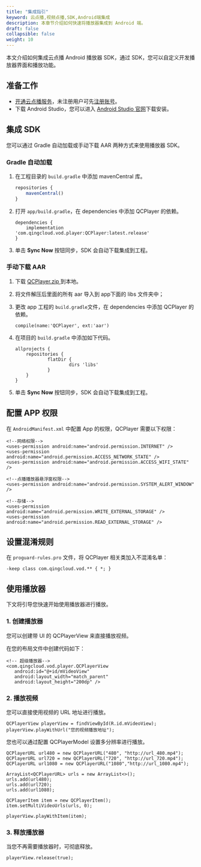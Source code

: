 ```yaml
---
title: "集成指引"
keyword: 云点播,视频点播,SDK,Android端集成
description: 本章节介绍如何快速将播放器集成到 Android 端。
draft: false
collapsible: false
weight: 10
---
```


本文介绍如何集成云点播 Android 播放器 SDK，通过 SDK，您可以自定义开发播放器界面和播放功能。

## 准备工作

- [开通云点播服务](/audio_and_video/vod/qs/open_vod/)，未注册用户可先[注册账号](/authorization/account/manual/user_signup/)。
- 下载 Android Studio，您可以进入 [Android Studio 官网](https://developer.android.com/studio)下载安装。

## 集成 SDK

您可以通过 Gradle 自动加载或手动下载  AAR 两种方式来使用播放器 SDK。

### Gradle 自动加载

1. 在工程目录的 `build.gradle` 中添加 mavenCentral 库。

   ```javascript
   repositories {
       mavenCentral()
   }
   ```

2. 打开 `app/build.gradle`，在 dependencies 中添加 QCPlayer 的依赖。

   ```
   dependencies {
       implementation 'com.qingcloud.vod.player:QCPlayer:latest.release'
   }
   ```

3. 单击 **Sync Now** 按钮同步，SDK 会自动下载集成到工程。

### 手动下载 AAR

1. 下载 [QCPlayer.zip ](https://vod-sdk.pek3b.qingstor.com/QCPlayer.zip) 到本地。

2. 将文件解压后里面的所有 aar 导入到 app下面的 libs 文件夹中；

3. 更改 app 工程的 `build.gradle`文件，在 dependencies 中添加 QCPlayer 的依赖。

   ```
   compile(name:'QCPlayer', ext:'aar')
   ```

4. 在项目的 `build.gradle` 中添加如下代码。

   ```
   allprojects {
       repositories {
               flatDir {
                       dirs 'libs'
               }
       }
   }
   ```

5. 单击 **Sync Now** 按钮同步，SDK 会自动下载集成到工程。

## 配置 APP 权限

在 `AndroidManifest.xml` 中配置 App 的权限，QCPlayer 需要以下权限：

```
<!--网络权限-->
<uses-permission android:name="android.permission.INTERNET" />
<uses-permission android:name="android.permission.ACCESS_NETWORK_STATE" />
<uses-permission android:name="android.permission.ACCESS_WIFI_STATE" />

<!--点播播放器悬浮窗权限-->
<uses-permission android:name="android.permission.SYSTEM_ALERT_WINDOW" />

<!--存储-->
<uses-permission android:name="android.permission.WRITE_EXTERNAL_STORAGE" />
<uses-permission android:name="android.permission.READ_EXTERNAL_STORAGE" />
```

## 设置混淆规则

在 `proguard-rules.pro` 文件，将 QCPlayer 相关类加入不混淆名单：

```
-keep class com.qingcloud.vod.** { *; }
```



## 使用播放器

下文将引导您快速开始使用播放器进行播放。

### 1. 创建播放器

您可以创建带 UI 的 QCPlayerView 来直接播放视频。

在您的布局文件中创建代码如下：

```
<!-- 超级播放器-->
<com.qingcloud.vod.player.QCPlayerView
   android:id="@+id/mVideoView"
   android:layout_width="match_parent"
   android:layout_height="200dp" />
```

### 2. 播放视频

您可以直接使用视频的 URL 地址进行播放。

```
QCPlayerView playerView = findViewById(R.id.mVideoView);
playerView.playWithUrl("您的视频播放地址");
```

您也可以通过配置 QCPlayerModel 设置多分辨率进行播放。

```
QCPlayerURL url480 = new QCPlayerURL("480", "http://url_480.mp4");
QCPlayerURL url720 = new QCPlayerURL("720", "http://url_720.mp4");
QCPlayerURL url1080 = new QCPlayerURL("1080","http://url_1080.mp4");

ArrayList<QCPlayerURL> urls = new ArrayList<>();
urls.add(url480);
urls.add(url720);
urls.add(url1080);

QCPlayerItem item = new QCPlayerItem();
item.setMultiVideoUrls(urls, 0);

playerView.playWithItem(item);
```

### 3. 释放播放器

当您不再需要播放器时，可彻底释放。

```
playerView.release(true);
```

